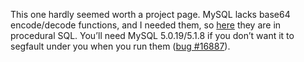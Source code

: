 <!--# set var="title" value="MySQL base64 functions" -->
<!--# set var="date" value="2006-03-15" -->

<!--# include file="include/top.html" -->

This one hardly seemed worth a project page. MySQL lacks base64 encode/decode functions, and I needed them, so [here](files/base64.sql) they are in procedural SQL. You’ll need MySQL 5.0.19/5.1.8 if you don’t want it to segfault under you when you run them ([bug #16887](http://bugs.mysql.com/bug.php?id=16887)).

<!--# include file="include/bottom.html" -->
